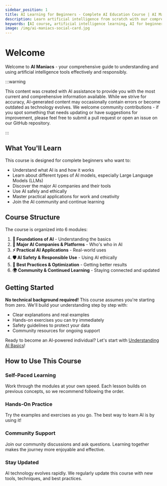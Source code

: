 ```yaml
---
sidebar_position: 1
title: AI Learning for Beginners - Complete AI Education Course | AI Maniacs
description: Learn artificial intelligence from scratch with our comprehensive beginner-friendly course. Master AI tools, explore career applications, and build AI literacy with hands-on tutorials and safety-first approach.
keywords: [AI course, artificial intelligence learning, AI for beginners, AI education, machine learning tutorials, AI tools, AI literacy, AI safety, prompt engineering, AI careers]
image: /img/ai-maniacs-social-card.jpg
---
```


# Welcome

Welcome to **AI Maniacs** - your comprehensive guide to understanding and using artificial intelligence tools effectively and responsibly.

:::warning

This content was created with AI assistance to provide you with the most current and comprehensive information available. While we strive for accuracy, AI-generated content may occasionally contain errors or become outdated as technology evolves. We welcome community contributions - if you spot something that needs updating or have suggestions for improvement, please feel free to submit a pull request or open an issue on our GitHub repository.

:::

## What You'll Learn

This course is designed for complete beginners who want to:

- Understand what AI is and how it works
- Learn about different types of AI models, especially Large Language Models (LLMs)
- Discover the major AI companies and their tools
- Use AI safely and ethically
- Master practical applications for work and creativity
- Join the AI community and continue learning

## Course Structure

The course is organized into 6 modules:

1. **🧠 Foundations of AI** - Understanding the basics
2. **🏢 Major AI Companies & Platforms** - Who's who in AI
3. **⚡ Practical AI Applications** - Real-world uses
4. **🛡️ AI Safety & Responsible Use** - Using AI ethically
5. **🎯 Best Practices & Optimization** - Getting better results
6. **🌍 Community & Continued Learning** - Staying connected and updated

## Getting Started

**No technical background required!** This course assumes you're starting from zero. We'll build your understanding step by step with:

- Clear explanations and real examples
- Hands-on exercises you can try immediately
- Safety guidelines to protect your data
- Community resources for ongoing support

Ready to become an AI-powered individual? Let's start with [Understanding AI Basics](./ai-101/foundations/what-is-ai.md)!

## How to Use This Course

### Self-Paced Learning

Work through the modules at your own speed. Each lesson builds on previous concepts, so we recommend following the order.

### Hands-On Practice

Try the examples and exercises as you go. The best way to learn AI is by using it!

### Community Support

Join our community discussions and ask questions. Learning together makes the journey more enjoyable and effective.

### Stay Updated

AI technology evolves rapidly. We regularly update this course with new tools, techniques, and best practices.
